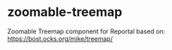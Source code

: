 # zoomable-treemap
Zoomable Treemap component for Reportal based on: https://bost.ocks.org/mike/treemap/
